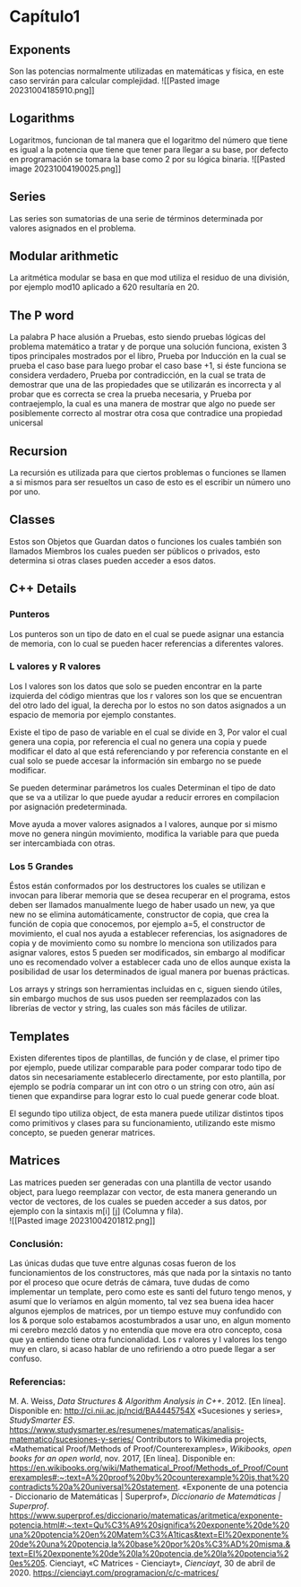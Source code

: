 
# Capítulo1 
## Exponents
Son las potencias normalmente utilizadas en matemáticas y física, en este caso servirán para calcular complejidad.
![[Pasted image 20231004185910.png]]
## Logarithms
Logaritmos, funcionan de tal manera que el logaritmo del número que tiene es igual a la potencia que tiene que tener para llegar a su base, por defecto en programación se tomara la base como 2 por su lógica binaria.
![[Pasted image 20231004190025.png]]
## Series
Las series son sumatorias de una serie de términos determinada por valores asignados en el problema.
## Modular arithmetic
La aritmética modular se basa en que mod utiliza el residuo de una división, por ejemplo mod10 aplicado a 620 resultaría en 20.
## The P word
La palabra P hace alusión a Pruebas, esto siendo pruebas lógicas del problema matemático a tratar y de porque una solución funciona, existen 3 tipos principales mostrados por el libro, Prueba por Inducción en la cual se prueba el caso base para luego probar el caso base +1, si éste funciona se considera verdadero,  Prueba por contradicción, en la cual se trata de demostrar que una de las propiedades que se utilizarán es incorrecta y al probar que es correcta se crea la prueba necesaria,  y Prueba por contraejemplo, la cual es una manera de mostrar que algo no puede ser posiblemente correcto al mostrar otra cosa que contradice una propiedad unicersal
## Recursion
La recursión es utilizada para que ciertos problemas o funciones se llamen a si mismos para ser resueltos un caso de esto es el escribir un número uno por uno.
## Classes
Estos son Objetos que Guardan datos o funciones los cuales también son llamados Miembros los cuales pueden ser públicos o privados, esto determina si otras clases pueden acceder a esos datos.
## C++ Details
### Punteros

Los punteros son un tipo de dato en el cual se puede asignar una estancia de memoria, con lo cual se pueden hacer referencias a diferentes valores.

### L valores y R valores
Los l valores son los datos que solo se pueden encontrar en la parte izquierda del código mientras que los r valores son los que se encuentran del otro lado del igual, la derecha por lo estos no son datos asignados a un espacio de memoria por ejemplo constantes.

Existe el tipo de paso de variable en el cual se divide en 3, Por valor el cual genera una copia, por referencia el cual no genera una copia y puede modificar el dato al que está referenciando y por referencia constante en el cual solo se puede accesar la información sin embargo no se puede modificar.

Se pueden determinar parámetros los cuales Determinan el tipo de dato que se va a utilizar lo que puede ayudar a reducir errores en compilacion por asignación predeterminada.

Move ayuda a mover valores asignados a l valores, aunque por si mismo move no genera ningún movimiento, modifica la variable para que pueda ser intercambiada con otras.

### Los 5 Grandes

Éstos están conformados por los destructores los cuales se utilizan e invocan para liberar memoria que se desea recuperar en el programa, estos deben ser llamados manualmente luego de haber usado un new, ya que new no se elimina automáticamente, constructor de copia, que crea la función de copia que conocemos, por ejemplo a=5, el constructor de movimiento, el cual nos ayuda a establecer referencias, los asignadores de copia y de movimiento como su nombre lo menciona son utilizados para asignar valores, estos 5 pueden ser modificados, sin embargo al modificar uno es recomendado volver a establecer cada uno de ellos aunque exista la posibilidad de usar los determinados de igual manera por buenas prácticas.

Los arrays y strings son herramientas incluidas en c, siguen siendo útiles, sin embargo muchos de sus usos pueden ser reemplazados con las librerías de vector y string, las cuales son más fáciles de utilizar.


## Templates
Existen diferentes tipos de plantillas, de función y de clase, el primer tipo por ejemplo, puede utilizar comparable para poder comparar todo tipo de datos sin necesariamente establecerlo directamente, por esto plantilla, por ejemplo se podría comparar un int con otro o un string con otro, aún así tienen que expandirse para lograr esto lo cual puede generar code bloat.

El segundo tipo utiliza object, de esta manera puede utilizar distintos tipos como primitivos y clases para su funcionamiento, utilizando este mismo concepto, se pueden generar matrices.

## Matrices
Las matrices pueden ser generadas con una plantilla de vector usando object, para luego reemplazar con vector, de esta manera generando un vector de vectores, de los cuales se pueden acceder a sus datos, por ejemplo con la sintaxis m[i]  [j] (Columna y fila).  
![[Pasted image 20231004201812.png]]
### Conclusión:
Las únicas dudas que tuve entre algunas cosas fueron de los funcionamientos de los constructores, más que nada por la sintaxis no tanto por el proceso que ocure detrás de cámara, tuve dudas de como implementar un template, pero como este es santi del futuro tengo menos, y asumí que lo veríamos en algún momento, tal vez sea buena idea hacer algunos ejemplos de matrices, por un tiempo estuve muy confundido con los & porque solo estabamos acostumbrados a usar uno, en algun momento mi cerebro mezcló datos y no entendía que move era otro concepto, cosa que ya entiendo tiene otra funcionalidad.
Los r valores y l valores los tengo muy en claro, si acaso hablar de uno refiriendo a otro puede llegar a ser confuso.
### Referencias:
M. A. Weiss, _Data Structures & Algorithm Analysis in C++_. 2012. [En línea]. Disponible en: http://ci.nii.ac.jp/ncid/BA4445754X
«Sucesiones y series», _StudySmarter ES_. https://www.studysmarter.es/resumenes/matematicas/analisis-matematico/sucesiones-y-series/
Contributors to Wikimedia projects, «Mathematical Proof/Methods of Proof/Counterexamples», _Wikibooks, open books for an open world_, nov. 2017, [En línea]. Disponible en: https://en.wikibooks.org/wiki/Mathematical_Proof/Methods_of_Proof/Counterexamples#:~:text=A%20proof%20by%20counterexample%20is,that%20contradicts%20a%20universal%20statement.
«Exponente de una potencia - Diccionario de Matemáticas | Superprof», _Diccionario de Matemáticas | Superprof_. https://www.superprof.es/diccionario/matematicas/aritmetica/exponente-potencia.html#:~:text=Qu%C3%A9%20significa%20exponente%20de%20una%20potencia%20en%20Matem%C3%A1ticas&text=El%20exponente%20de%20una%20potencia,la%20base%20por%20s%C3%AD%20misma.&text=El%20exponente%20de%20la%20potencia,de%20la%20potencia%20es%205.
Cienciayt, «C Matrices - Cienciayt», _Cienciayt_, 30 de abril de 2020. https://cienciayt.com/programacion/c/c-matrices/